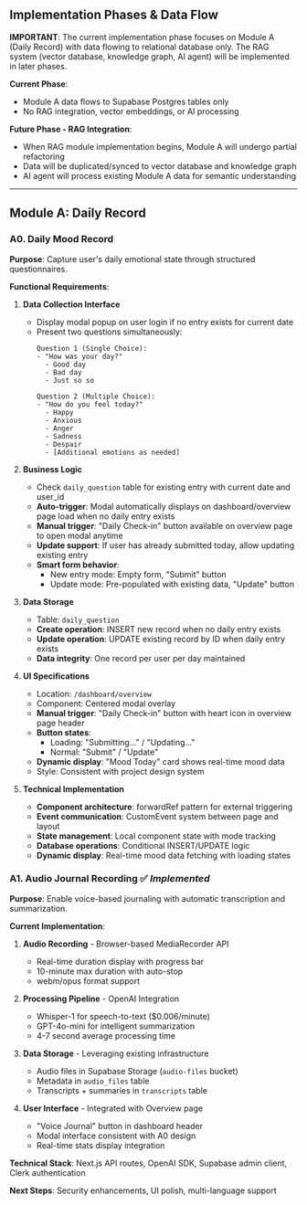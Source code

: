 ## Implementation Phases & Data Flow

**IMPORTANT**: The current implementation phase focuses on Module A (Daily Record) with data flowing to relational database only. The RAG system (vector database, knowledge graph, AI agent) will be implemented in later phases.

**Current Phase**: 
- Module A data flows to Supabase Postgres tables only
- No RAG integration, vector embeddings, or AI processing

**Future Phase - RAG Integration**:
- When RAG module implementation begins, Module A will undergo partial refactoring
- Data will be duplicated/synced to vector database and knowledge graph
- AI agent will process existing Module A data for semantic understanding

---

## Module A: Daily Record

### A0. Daily Mood Record

**Purpose**: Capture user's daily emotional state through structured questionnaires.

**Functional Requirements**:

1. **Data Collection Interface**
   - Display modal popup on user login if no entry exists for current date
   - Present two questions simultaneously:
     ```
     Question 1 (Single Choice):
     - "How was your day?"
       - Good day
       - Bad day  
       - Just so so
     
     Question 2 (Multiple Choice):
     - "How do you feel today?"
       - Happy
       - Anxious
       - Anger
       - Sadness
       - Despair
       - [Additional emotions as needed]
     ```

2. **Business Logic**
   - Check `daily_question` table for existing entry with current date and user_id
   - **Auto-trigger**: Modal automatically displays on dashboard/overview page load when no daily entry exists
   - **Manual trigger**: "Daily Check-in" button available on overview page to open modal anytime
   - **Update support**: If user has already submitted today, allow updating existing entry
   - **Smart form behavior**:
     - New entry mode: Empty form, "Submit" button
     - Update mode: Pre-populated with existing data, "Update" button

3. **Data Storage**
   - Table: `daily_question`
   - **Create operation**: INSERT new record when no daily entry exists
   - **Update operation**: UPDATE existing record by ID when daily entry exists
   - **Data integrity**: One record per user per day maintained

4. **UI Specifications**
   - Location: `/dashboard/overview`
   - Component: Centered modal overlay
   - **Manual trigger**: "Daily Check-in" button with heart icon in overview page header
   - **Button states**: 
     - Loading: "Submitting..." / "Updating..."
     - Normal: "Submit" / "Update"
   - **Dynamic display**: "Mood Today" card shows real-time mood data
   - Style: Consistent with project design system

5. **Technical Implementation**
   - **Component architecture**: forwardRef pattern for external triggering
   - **Event communication**: CustomEvent system between page and layout
   - **State management**: Local component state with mode tracking
   - **Database operations**: Conditional INSERT/UPDATE logic
   - **Dynamic display**: Real-time mood data fetching with loading states

### A1. Audio Journal Recording ✅ *Implemented*

**Purpose**: Enable voice-based journaling with automatic transcription and summarization.

**Current Implementation**:

1. **Audio Recording** - Browser-based MediaRecorder API
   - Real-time duration display with progress bar
   - 10-minute max duration with auto-stop
   - webm/opus format support

2. **Processing Pipeline** - OpenAI Integration
   - Whisper-1 for speech-to-text ($0.006/minute)
   - GPT-4o-mini for intelligent summarization
   - 4-7 second average processing time

3. **Data Storage** - Leveraging existing infrastructure
   - Audio files in Supabase Storage (`audio-files` bucket)
   - Metadata in `audio_files` table
   - Transcripts + summaries in `transcripts` table

4. **User Interface** - Integrated with Overview page
   - "Voice Journal" button in dashboard header
   - Modal interface consistent with A0 design
   - Real-time stats display integration

**Technical Stack**: Next.js API routes, OpenAI SDK, Supabase admin client, Clerk authentication

**Next Steps**: Security enhancements, UI polish, multi-language support
